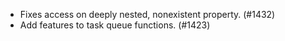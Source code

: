 - Fixes access on deeply nested, nonexistent property. (#1432)
- Add features to task queue functions. (#1423)
